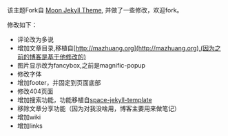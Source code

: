 
该主题Fork自 [Moon Jekyll Theme](https://github.com/TaylanTatli/Moon), 并做了一些修改，欢迎fork。

修改如下：
- 评论改为多说
- 增加文章目录,移植自[http://mazhuang.org](http://mazhuang.org),(因为之前的博客是基于他修改的)
- 图片显示改为fancybox,之前是magnific-popup
- 修改字体
- 增加footer，并固定到页面底部
- 修改404页面
- 增加搜索功能，功能移植自[space-jekyll-template](https://github.com/victorvoid/space-jekyll-template)
- 移除文章分享功能（因为对我没啥用，博客主要用来做笔记）
- 增加wiki
- 增加links